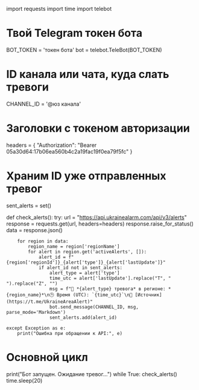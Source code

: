 import requests
import time
import telebot

# Твой Telegram токен бота
BOT_TOKEN = 'токен бота'
bot = telebot.TeleBot(BOT_TOKEN)

# ID канала или чата, куда слать тревоги
CHANNEL_ID = '@юз канала'

# Заголовки с токеном авторизации
headers = {
    "Authorization": "Bearer 05a30d64:17b06ea560b4c2a19fac19f0ea79f5fc"
}

# Храним ID уже отправленных тревог
sent_alerts = set()

def check_alerts():
    try:
        url = "https://api.ukrainealarm.com/api/v3/alerts"
        response = requests.get(url, headers=headers)
        response.raise_for_status()
        data = response.json()

        for region in data:
            region_name = region['regionName']
            for alert in region.get('activeAlerts', []):
                alert_id = f"{region['regionId']}_{alert['type']}_{alert['lastUpdate']}"
                if alert_id not in sent_alerts:
                    alert_type = alert['type']
                    time_utc = alert['lastUpdate'].replace("T", " ").replace("Z", "")
                    msg = f"🔴 *{alert_type} тревога* в регионе: *{region_name}*\n🕒 Время (UTC): `{time_utc}`\n🔗 [Источник](https://t.me/UkraineAreaAlert)"
                    bot.send_message(CHANNEL_ID, msg, parse_mode='Markdown')
                    sent_alerts.add(alert_id)

    except Exception as e:
        print("Ошибка при обращении к API:", e)

# Основной цикл
print("Бот запущен. Ожидание тревог...")
while True:
    check_alerts()
    time.sleep(20)
